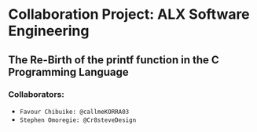 # Collaboration Project: ALX Software Engineering 
## The Re-Birth of the printf function in the C Programming Language

### Collaborators:
- `Favour Chibuike: @callmeKORRA03`
- `Stephen Omoregie: @Cr8steveDesign`
